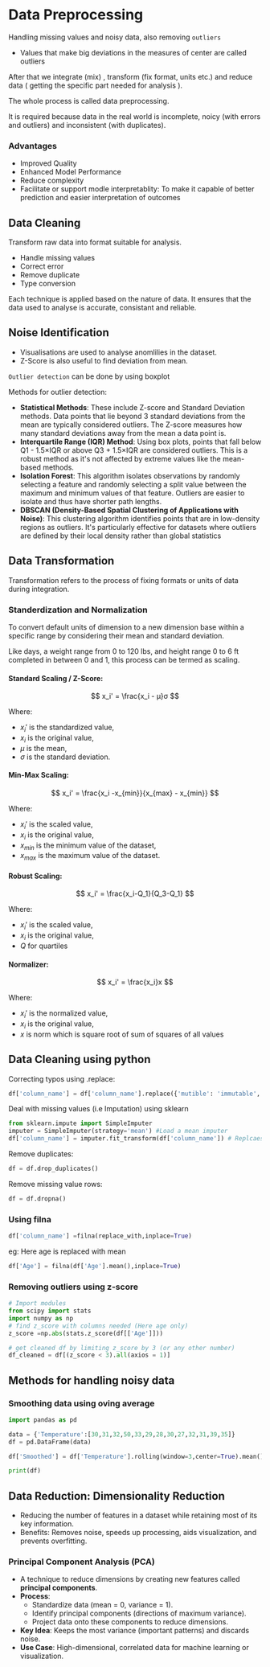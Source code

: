 # Data Preprocessing
Handling missing values and noisy data, also removing ```outliers```

* Values that make big deviations in the measures of center are called outliers

After that we integrate (mix) , transform (fix format, units etc.) and reduce data ( getting the specific part needed for analysis ).

The whole process is called data preprocessing.

It is required because data in the real world is incomplete, noicy (with errors and outliers) and inconsistent (with duplicates).

### Advantages
* Improved Quality
* Enhanced Model Performance
* Reduce complexity
* Facilitate or support modle interpretablity: To make it capable of better prediction and easier interpretation of outcomes

## Data Cleaning

Transform raw data into format suitable for analysis.

* Handle missing values
* Correct error
* Remove duplicate
* Type conversion

Each technique is applied based on the nature of data.
It ensures that the data used to analyse is accurate, consistant and reliable.

## Noise Identification

* Visualisations are used to analyse anomlilies in the dataset.
* Z-Score is also useful to find deviation from mean.

```Outlier detection``` can be done by using boxplot

Methods for outlier detection:
* **Statistical Methods**: These include Z-score and Standard Deviation methods. Data points that lie beyond 3 standard deviations from the mean are typically considered outliers. The Z-score measures how many standard deviations away from the mean a data point is.
* **Interquartile Range (IQR) Method**: Using box plots, points that fall below Q1 - 1.5×IQR or above Q3 + 1.5×IQR are considered outliers. This is a robust method as it's not affected by extreme values like the mean-based methods.
* **Isolation Forest**: This algorithm isolates observations by randomly selecting a feature and randomly selecting a split value between the maximum and minimum values of that feature. Outliers are easier to isolate and thus have shorter path lengths.
* **DBSCAN (Density-Based Spatial Clustering of Applications with Noise)**: This clustering algorithm identifies points that are in low-density regions as outliers. It's particularly effective for datasets where outliers are defined by their local density rather than global statistics

## Data Transformation

Transformation refers to the process of fixing formats or units of data during integration.

### Standerdization and Normalization


To convert default units of dimension to a new dimension base within a specific range by considering their mean and standard deviation.

Like days, a weight range from 0 to 120 lbs, and height range 0 to 6 ft completed in between 0 and 1, this process can be termed as scaling.


#### Standard Scaling / Z-Score:

$$ x_i' = \frac{x_i - μ}σ  $$

Where:
- $x_i'$ is the standardized value,
- $x_i$ is the original value,
- $μ$ is the mean,
- $σ$ is the standard deviation.


#### Min-Max Scaling:


$$ x_i' = \frac{x_i -x_{min}}{x_{max} - x_{min}} $$


Where:
- $x_i'$ is the scaled value,
- $x_i$ is the original value,
- $x_{min}$ is the minimum value of the dataset,
- $x_{max}$ is the maximum value of the dataset.

#### Robust Scaling:


 $$ x_i' = \frac{x_i-Q_1}{Q_3-Q_1} $$


Where:


- $x_i'$ is the scaled value,
- $x_i$ is the original value,
- $Q$ for quartiles


#### Normalizer:


$$ x_i' = \frac{x_i}x $$


Where:
- $x_i'$ is the normalized value,
- $x_i$ is the original value,
- $x$ is norm which is square root of sum of squares of all values


## Data Cleaning using python

Correcting typos using .replace:
```python
df['column_name'] = df['column_name'].replace({'mutible': 'immutable', 'erro': 'error'})
```

Deal with missing values (i.e Imputation) using sklearn

```python
from sklearn.impute import SimpleImputer
imputer = SimpleImputer(strategy='mean') #Load a mean imputer
df['column_name'] = imputer.fit_transform(df['column_name']) # Replcaes missing values with mean
```

Remove duplicates:
```python
df = df.drop_duplicates()
```
Remove missing value rows:

```python
df = df.dropna()
```

### Using filna

```python
df['column_name'] =filna(replace_with,inplace=True)
```

eg: Here age is replaced with mean

```python
df['Age'] = filna(df['Age'].mean(),inplace=True)
```

### Removing outliers using z-score


```python
# Import modules
from scipy import stats
import numpy as np
# find z_score with columns needed (Here age only)
z_score =np.abs(stats.z_score(df[['Age']]))

# get cleaned df by limiting z_score by 3 (or any other number)
df_cleaned = df[(z_score < 3).all(axios = 1)]

```
## Methods for handling noisy data

### Smoothing data using oving average

```python
import pandas as pd

data = {'Temperature':[30,31,32,50,33,29,28,30,27,32,31,39,35]}
df = pd.DataFrame(data)

df['Smoothed'] = df['Temperature'].rolling(window=3,center=True).mean()

print(df)
```



## Data Reduction: Dimensionality Reduction
- Reducing the number of features in a dataset while retaining most of its key information.
- Benefits: Removes noise, speeds up processing, aids visualization, and prevents overfitting.

### Principal Component Analysis (PCA)
- A technique to reduce dimensions by creating new features called **principal components**.
- **Process**:  
  - Standardize data (mean = 0, variance = 1).  
  - Identify principal components (directions of maximum variance).  
  - Project data onto these components to reduce dimensions.  
- **Key Idea**: Keeps the most variance (important patterns) and discards noise.  
- **Use Case**: High-dimensional, correlated data for machine learning or visualization.